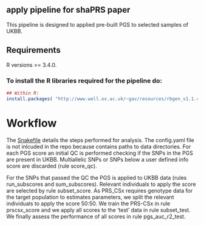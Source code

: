 
<!-- README.md is generated from README.Rmd. Please edit that file -->

## apply pipeline for shaPRS paper

This pipeline is designed to applied pre-built PGS to selected samples
of UKBB.

## Requirements

R versions \>= 3.4.0.

### To install the R libraries required for the pipeline do:

``` r
## Within R:
install.packages( "http://www.well.ox.ac.uk/~gav/resources/rbgen_v1.1.4.tgz", repos = NULL, type = "source" )
```

# Workflow

The
[Snakefile](https://https://github.com/mkelcb/shaprs-paper/-/blob/master/UKBB_validation/Snakefile)
details the steps performed for analysis. The config.yaml file is not
inlcuded in the repo because contains paths to data directories. For
each PGS score an initial QC is performed checking if the SNPs in the
PGS are present in UKBB. Multiallelic SNPs or SNPs below a user defined
info score are discarded (rule score\_qc).

For the SNPs that passed the QC the PGS is applied to UKBB data (rules
run\_subscores and sum\_subscores). Relevant individuals to apply the
score are selected by rule subset\_score. As PRS\_CSx requires genotype
data for the target population to estimates parameters, we split the
relevant individuals to apply the score 50:50. We train the PRS-CSx in
rule prscsx\_score and we apply all scores to the ‘test’ data in rule
subset\_test. We finally assess the performance of all scores in rule
pgs\_auc\_r2\_test.
